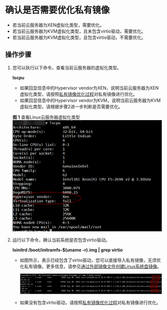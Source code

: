 # 确认是否需要优化私有镜像<a name="ims_01_0322"></a>

-   若当前云服务器为XEN虚拟化类型，需要优化。
-   若当前云服务器为KVM虚拟化类型，且未包含virtio驱动，需要优化。
-   若当前云服务器为KVM虚拟化类型，且包含virtio驱动，不需要优化。

## 操作步骤<a name="section125451229172110"></a>

1.  您可以执行以下命令，查看当前云服务器的虚拟化类型。

    **lscpu**

    -   如果回显信息中的Hypervisor vendor为XEN，说明当前云服务器为XEN虚拟化类型，请按照[私有镜像优化过程](优化过程（Linux）.md#section862461118288)对私有镜像进行优化。
    -   如果回显信息中的Hypervisor vendor为KVM，说明当前云服务器为KVM虚拟化类型。请根据步骤2进一步判断是否需要优化。

    **图 1**  查看Linux云服务器虚拟化类型<a name="fig19508525221"></a>  
    ![](figures/查看Linux云服务器虚拟化类型.png "查看Linux云服务器虚拟化类型")

2.  运行以下命令，确认当前系统是否包含virtio驱动。

    **lsinitrd /boot/initramfs-$\(uname -r\).img | grep virtio**

    -   如图所示，表示已经包含了virtio驱动，您可以直接导入私有镜像，无须优化私有镜像。更多信息，请参见[通过外部镜像文件创建Linux系统盘镜像](通过外部镜像文件创建Linux系统盘镜像.md)。

        ![](figures/zh-cn_image_0000001443291393.png)

    -   如果没有包含virtio驱动，请按照[私有镜像优化过程](优化过程（Linux）.md#section862461118288)对私有镜像进行优化。


